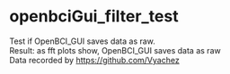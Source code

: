 # openbciGui_filter_test
Test if OpenBCI_GUI saves data as raw.<br />
Result: as fft plots show, OpenBCI_GUI saves data as raw <br />
Data recorded by https://github.com/Vyachez